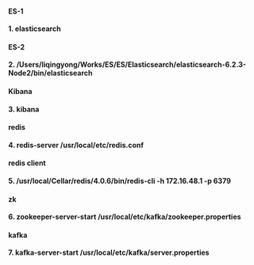 #### ES-1
**1. elasticsearch**
#### ES-2
**2. /Users/liqingyong/Works/ES/ES/Elasticsearch/elasticsearch-6.2.3-Node2/bin/elasticsearch**
#### Kibana
**3. kibana** 
#### redis
**4. redis-server /usr/local/etc/redis.conf** 
#### redis client
**5. /usr/local/Cellar/redis/4.0.6/bin/redis-cli -h 172.16.48.1 -p 6379** 
#### zk
**6. zookeeper-server-start /usr/local/etc/kafka/zookeeper.properties** 
#### kafka
**7. kafka-server-start /usr/local/etc/kafka/server.properties** 
